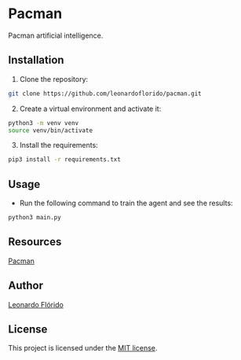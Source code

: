 # Pacman

Pacman artificial intelligence.

## Installation

1. Clone the repository:

```sh
git clone https://github.com/leonardoflorido/pacman.git
```

2. Create a virtual environment and activate it:

```sh
python3 -m venv venv
source venv/bin/activate
```

3. Install the requirements:

```sh
pip3 install -r requirements.txt
```

## Usage

- Run the following command to train the agent and see the results:

```sh
python3 main.py
```

## Resources

[Pacman](https://gymnasium.farama.org/environments/atari/pacman)

## Author

[Leonardo Flórido](https://github.com/leonardoflorido)

## License

This project is licensed under the [MIT license](LICENSE).
